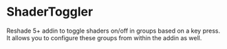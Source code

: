 # ShaderToggler
Reshade 5+ addin to toggle shaders on/off in groups based on a key press. It allows you to configure these groups from within the addin as well.
